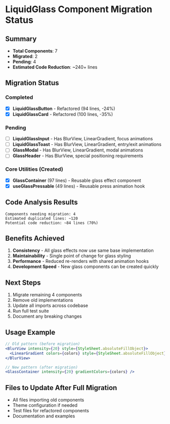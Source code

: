 # LiquidGlass Component Migration Status

## Summary
- **Total Components**: 7
- **Migrated**: 2 
- **Pending**: 4
- **Estimated Code Reduction**: ~240+ lines

## Migration Status

### Completed
- [x] **LiquidGlassButton** - Refactored (94 lines, -24%)
- [x] **LiquidGlassCard** - Refactored (100 lines, -35%)

### Pending
- [ ] **LiquidGlassInput** - Has BlurView, LinearGradient, focus animations
- [ ] **LiquidGlassToast** - Has BlurView, LinearGradient, entry/exit animations
- [ ] **GlassModal** - Has BlurView, LinearGradient, modal animations
- [ ] **GlassHeader** - Has BlurView, special positioning requirements

### Core Utilities (Created)
- [x] **GlassContainer** (97 lines) - Reusable glass effect component
- [x] **useGlassPressable** (49 lines) - Reusable press animation hook

## Code Analysis Results

```
Components needing migration: 4
Estimated duplicated lines: ~120
Potential code reduction: ~84 lines (70%)
```

## Benefits Achieved

1. **Consistency** - All glass effects now use same base implementation
2. **Maintainability** - Single point of change for glass styling
3. **Performance** - Reduced re-renders with shared animation hooks
4. **Development Speed** - New glass components can be created quickly

## Next Steps

1. Migrate remaining 4 components
2. Remove old implementations
3. Update all imports across codebase
4. Run full test suite
5. Document any breaking changes

## Usage Example

```jsx
// Old pattern (before migration)
<BlurView intensity={20} style={StyleSheet.absoluteFillObject}>
  <LinearGradient colors={colors} style={StyleSheet.absoluteFillObject} />
</BlurView>

// New pattern (after migration)
<GlassContainer intensity={20} gradientColors={colors} />
```

## Files to Update After Full Migration

- All files importing old components
- Theme configuration if needed
- Test files for refactored components
- Documentation and examples